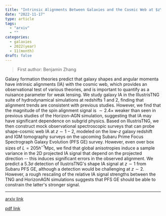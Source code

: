 ```yaml
---
title: "Intrinsic Alignments Between Galaxies and the Cosmic Web at $z\\sim 1-2$ in the IllustrisTNG Simulations"
date: "2022-11-17"
type: article
tags:
  - "arxiv"
  - ""
categories:
  - galaxies
  - 2022(year)
  - 11(month)
draft: false
---
```


> First author: Benjamin Zhang

 Galaxy formation theories predict that galaxy shapes and angular momenta have
intrinsic alignments (IA) with the cosmic web, which provides an observational
test of various theories, and is important to quantify as a nuisance parameter
for weak lensing. We study galaxy IA in the IllustrisTNG suite of
hydrodynamical simulations at redshifts 1 and 2, finding that alignment trends
are consistent with previous studies. However, we find that the magnitude of
the spin alignment signal is $\sim 2.4 \times$ weaker than seen in previous
studies of the Horizon-AGN simulation, suggesting that IA may have significant
dependence on subgrid physics. Based on IllustrisTNG, we then construct mock
observational spectroscopic surveys that can probe shape-cosmic web IA at $z
\sim 1-2$, modeled on the low-$z$ galaxy redshift and IGM tomography surveys on
the upcoming Subaru Prime Focus Spectrograph Galaxy Evolution (PFS GE) survey.
However, even over box sizes of $L=205 h^{-1} \mathrm{Mpc}$, we find that
global anisotropies induce a sample variance in the 2D projected IA signal that
depend on the projected direction -- this induces significant errors in the
observed alignment. We predict a $5.3\sigma$ detection of IlustrisTNG's shape
IA signal at $z \sim 1$ from Subaru PFS GE, although a detection would be
challenging at $z \sim 2$. However, a rough rescaling of the relative IA signal
strengths between the TNG and HorizonAGN simulations suggests that PFS GE
should be able to constrain the latter's stronger signal.

---
[arxiv link](http://arxiv.org/abs/2211.09331v1)

[pdf link](http://arxiv.org/pdf/2211.09331v1)
